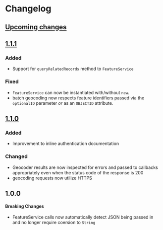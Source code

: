 # Changelog

## [Upcoming changes][Unreleased]

## [1.1.1]

### Added
* Support for `queryRelatedRecords` method to `FeatureService`

### Fixed
* `FeatureService` can now be instantiated with/without `new`.
* batch geocoding now respects feature identifiers passed via the `optionalID` parameter *or* as an `OBJECTID` attribute.

## [1.1.0]

### Added
* Improvement to inline authentication documentation

### Changed

* Geocoder results are now inspected for errors and passed to callbacks appropriately even when the status code of the response is 200
* geocoding requests now utilize HTTPS

## 1.0.0

#### Breaking Changes

* FeatureService calls now automatically detect JSON being passed in and no longer require coersion to `String`

[Unreleased]: https://github.com/Esri/geoservices-js/compare/v1.1.1...HEAD
[1.1.1]: https://github.com/Esri/geoservices-js/compare/v1.1.0...v1.1.1
[1.1.0]: https://github.com/Esri/geoservices-js/compare/v1.0.0...v1.1.0

